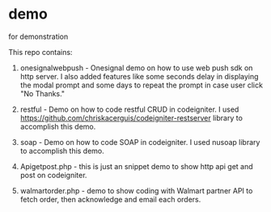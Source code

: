 # demo
for demonstration

This repo contains:

1. onesignalwebpush - Onesignal demo on how to use web push sdk on http server. I also added features like some seconds delay in displaying the modal prompt and some days to repeat the prompt in case user click "No Thanks."

2. restful - Demo on how to code restful CRUD in codeigniter. I used https://github.com/chriskacerguis/codeigniter-restserver library to accomplish this demo.

3. soap - Demo on how to code SOAP in codeigniter. I used nusoap library to accomplish this demo.

4. Apigetpost.php - this is just an snippet demo to show http api get and post on codeigniter.

5. walmartorder.php - demo to show coding with Walmart partner API to fetch order, then acknowledge and email each orders.  
